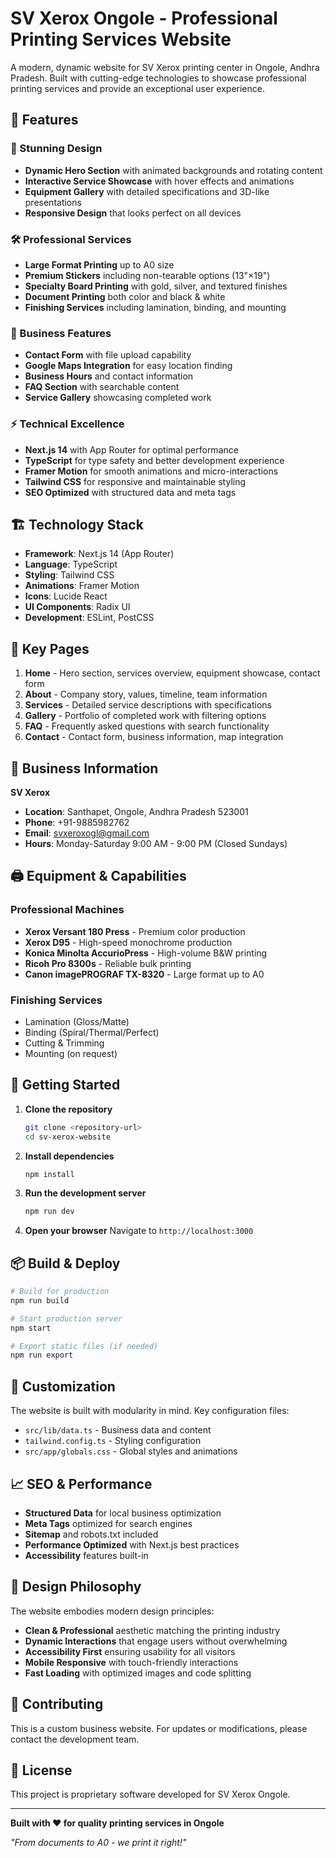 # SV Xerox Ongole - Professional Printing Services Website

A modern, dynamic website for SV Xerox printing center in Ongole, Andhra Pradesh. Built with cutting-edge technologies to showcase professional printing services and provide an exceptional user experience.

## 🚀 Features

### 🎨 Stunning Design
- **Dynamic Hero Section** with animated backgrounds and rotating content
- **Interactive Service Showcase** with hover effects and animations
- **Equipment Gallery** with detailed specifications and 3D-like presentations
- **Responsive Design** that looks perfect on all devices

### 🛠️ Professional Services
- **Large Format Printing** up to A0 size
- **Premium Stickers** including non-tearable options (13"×19")
- **Specialty Board Printing** with gold, silver, and textured finishes
- **Document Printing** both color and black & white
- **Finishing Services** including lamination, binding, and mounting

### 💼 Business Features
- **Contact Form** with file upload capability
- **Google Maps Integration** for easy location finding
- **Business Hours** and contact information
- **FAQ Section** with searchable content
- **Service Gallery** showcasing completed work

### ⚡ Technical Excellence
- **Next.js 14** with App Router for optimal performance
- **TypeScript** for type safety and better development experience
- **Framer Motion** for smooth animations and micro-interactions
- **Tailwind CSS** for responsive and maintainable styling
- **SEO Optimized** with structured data and meta tags

## 🏗️ Technology Stack

- **Framework**: Next.js 14 (App Router)
- **Language**: TypeScript
- **Styling**: Tailwind CSS
- **Animations**: Framer Motion
- **Icons**: Lucide React
- **UI Components**: Radix UI
- **Development**: ESLint, PostCSS

## 📱 Key Pages

1. **Home** - Hero section, services overview, equipment showcase, contact form
2. **About** - Company story, values, timeline, team information
3. **Services** - Detailed service descriptions with specifications
4. **Gallery** - Portfolio of completed work with filtering options
5. **FAQ** - Frequently asked questions with search functionality
6. **Contact** - Contact form, business information, map integration

## 🎯 Business Information

**SV Xerox**
- **Location**: Santhapet, Ongole, Andhra Pradesh 523001
- **Phone**: +91-9885982762
- **Email**: svxeroxogl@gmail.com
- **Hours**: Monday-Saturday 9:00 AM - 9:00 PM (Closed Sundays)

## 🖨️ Equipment & Capabilities

### Professional Machines
- **Xerox Versant 180 Press** - Premium color production
- **Xerox D95** - High-speed monochrome production
- **Konica Minolta AccurioPress** - High-volume B&W printing
- **Ricoh Pro 8300s** - Reliable bulk printing
- **Canon imagePROGRAF TX-8320** - Large format up to A0

### Finishing Services
- Lamination (Gloss/Matte)
- Binding (Spiral/Thermal/Perfect)
- Cutting & Trimming
- Mounting (on request)

## 🚀 Getting Started

1. **Clone the repository**
   ```bash
   git clone <repository-url>
   cd sv-xerox-website
   ```

2. **Install dependencies**
   ```bash
   npm install
   ```

3. **Run the development server**
   ```bash
   npm run dev
   ```

4. **Open your browser**
   Navigate to `http://localhost:3000`

## 📦 Build & Deploy

```bash
# Build for production
npm run build

# Start production server
npm start

# Export static files (if needed)
npm run export
```

## 🔧 Customization

The website is built with modularity in mind. Key configuration files:

- `src/lib/data.ts` - Business data and content
- `tailwind.config.ts` - Styling configuration
- `src/app/globals.css` - Global styles and animations

## 📈 SEO & Performance

- **Structured Data** for local business optimization
- **Meta Tags** optimized for search engines
- **Sitemap** and robots.txt included
- **Performance Optimized** with Next.js best practices
- **Accessibility** features built-in

## 🎨 Design Philosophy

The website embodies modern design principles:
- **Clean & Professional** aesthetic matching the printing industry
- **Dynamic Interactions** that engage users without overwhelming
- **Accessibility First** ensuring usability for all visitors
- **Mobile Responsive** with touch-friendly interactions
- **Fast Loading** with optimized images and code splitting

## 🤝 Contributing

This is a custom business website. For updates or modifications, please contact the development team.

## 📄 License

This project is proprietary software developed for SV Xerox Ongole.

---

**Built with ❤️ for quality printing services in Ongole**

*"From documents to A0 - we print it right!"*